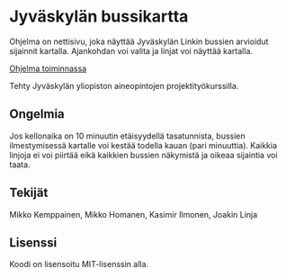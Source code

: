 # Jyväskylän bussikartta
Ohjelma on nettisivu, joka näyttää Jyväskylän Linkin bussien arvioidut sijainnit kartalla.
Ajankohdan voi valita ja linjat voi näyttää kartalla.

[Ohjelma toiminnassa](http://jklbussikartta.herokuapp.com/)

Tehty Jyväskylän yliopiston aineopintojen projektityökurssilla.

## Ongelmia
Jos kellonaika on 10 minuutin etäisyydellä tasatunnista, bussien ilmestymisessä kartalle voi kestää todella kauan (pari minuuttia).
Kaikkia linjoja ei voi piirtää eikä kaikkien bussien näkymistä ja oikeaa sijaintia voi taata.

## Tekijät
Mikko Kemppainen,
Mikko Homanen,
Kasimir Ilmonen,
Joakin Linja

## Lisenssi
Koodi on lisensoitu MIT-lisenssin alla.
